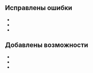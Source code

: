 <!--- Укажите краткую сводную информацию в заголовке выше -->

<!--
- Заполните приведённые ниже шаблон
-->

## Исправлены ошибки

<!--- (по возможности - указывайте ссылку на issue через `#номер-issue`) -->

-
-
-

## Добавлены возможности

<!--- (по возможности - указывайте ссылку на issue через `#номер-issue`) -->

+
+
+

